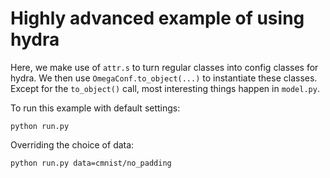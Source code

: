 # Highly advanced example of using hydra

Here, we make use of `attr.s` to turn regular classes into config classes for hydra.
We then use `OmegaConf.to_object(...)` to instantiate these classes.
Except for the `to_object()` call, most interesting things happen in `model.py`.

To run this example with default settings:

```
python run.py
```

Overriding the choice of data:
```
python run.py data=cmnist/no_padding
```
